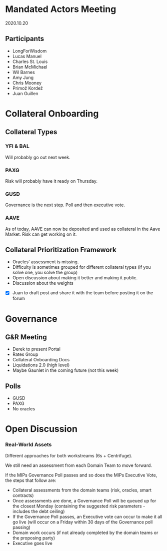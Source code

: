 # Mandated Actors Meeting

2020.10.20

## Participants

- LongForWisdom
- Lucas Manuel
- Charles St. Louis
- Brian McMichael
- Wil Barnes
- Amy Jung
- Chris Mooney
- Primož Kordež
- Juan Guillen

# Collateral Onboarding

## Collateral Types

### YFI & BAL

Will probably go out next week.

### PAXG

Risk will probably have it ready on Thursday.

### GUSD

Governance is the next step.
Poll and then executive vote.

### AAVE

As of today, AAVE can now be deposited and used as collateral in the Aave Market.
Risk can get working on it.

## Collateral Prioritization Framework

- Oracles' assessment is missing.
- Difficulty is sometimes grouped for different collateral types (if you solve one, you solve the group)
- Open discussion about making it better and making it public.
- Discussion about the weights
- [x]  Juan to draft post and share it with the team before posting it on the forum

# Governance

## G&R Meeting

- Derek to present Portal
- Rates Group
- Collateral Onboarding Docs
- Liquidations 2.0 (high level)
- Maybe Gaunlet in the coming future (not this week)

## Polls

- GUSD
- PAXG
- No oracles

# Open Discussion

### Real-World Assets

Different approaches for both workstreams (6s + Centrifuge).

We still need an assessment from each Domain Team to move forward.

If the MIPs Governance Poll passes and so does the MIPs Executive Vote, the steps that follow are:

- Collateral assessments from the domain teams (risk, oracles, smart contracts)
- Once assessments are done, a Governance Poll will be queued up for the closest Monday (containing the suggested risk parameters - includes the debt ceiling)
- If the Governance Poll passes, an Executive vote can occur to make it all go live (will occur on a Friday within 30 days of the Governance poll passing)
- Domain work occurs (if not already completed by the domain teams or the proposing party)
- Executive goes live
